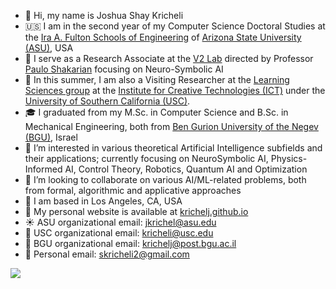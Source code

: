 - 👋 Hi, my name is Joshua Shay Kricheli
- 🇺🇸 I am in the second year of my Computer Science Doctoral Studies at the [Ira A. Fulton Schools of Engineering](https://engineering.asu.edu/) of [Arizona State University (ASU)](https://www.asu.edu/), USA
- :mag_right: I serve as a Research Associate at the [V2 Lab](https://labs.engineering.asu.edu/labv2/) directed by Professor [Paulo Shakarian](https://en.wikipedia.org/wiki/Paulo_Shakarian) focusing on Neuro-Symbolic AI
- :brain: In this summer, I am also a Visiting Researcher at the [Learning Sciences group](https://ict.usc.edu/research/labs-groups/learning-sciences/) at the [Institute for Creative Technologies (ICT)](https://ict.usc.edu/) under the [University of Southern California (USC)](https://www.usc.edu/).
- 🎓 I graduated from my M.Sc. in Computer Science and B.Sc. in Mechanical Engineering, both from [Ben Gurion University of the Negev (BGU)](https://www.bgu.ac.il/en/), Israel
- 👀 I’m interested in various theoretical Artificial Intelligence subfields and their applications; currently focusing on NeuroSymbolic AI, Physics-Informed AI, Control Theory,  Robotics, Quantum AI and Optimization
- 👥 I’m looking to collaborate on various AI/ML-related problems, both from formal, algorithmic and applicative approaches
- :sunrise_over_mountains: I am based in Los Angeles, CA, USA
- 🔗 My personal website is available at [krichelj.github.io](https://krichelj.github.io/)
- ☀️ ASU organizational email: jkrichel@asu.edu
- :palm_tree: USC organizational email: kricheli@usc.edu
- 🐫 BGU organizational email: krichelj@post.bgu.ac.il
- 📮 Personal email: skricheli2@gmail.com

<!---
krichelj/krichelj is a ✨ special ✨ repository because its `README.md` (this file) appears on your GitHub profile.
You can click the Preview link to take a look at your changes.
--->
![](https://hit.yhype.me/github/profile?account_id=45666154)
